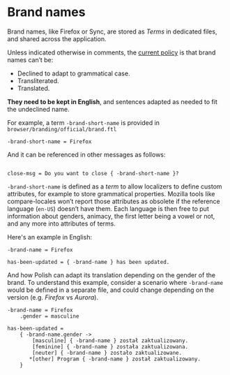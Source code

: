 # Brand names

Brand names, like Firefox or Sync, are stored as *Terms* in dedicated files, and shared across the application.

Unless indicated otherwise in comments, the [current policy](https://www.mozilla.org/styleguide/communications/translation/) is that brand names can’t be:
* Declined to adapt to grammatical case.
* Transliterated.
* Translated.

**They need to be kept in English**, and sentences adapted as needed to fit the undeclined name.

For example, a term `-brand-short-name` is provided in `browser/branding/official/brand.ftl`

```PROPERTIES
-brand-short-name = Firefox
```

And it can be referenced in other messages as follows:

```PROPERTIES

close-msg = Do you want to close { -brand-short-name }?
```

`-brand-short-name` is defined as a *term* to allow localizers to define custom attributes, for example to store grammatical properties. Mozilla tools like compare-locales won’t report those attributes as obsolete if the reference language (`en-US`) doesn’t have them. Each language is then free to put information about genders, animacy, the first letter being a vowel or not, and any more into attributes of terms.

Here's an example in English:

```PROPERTIES
-brand-name = Firefox

has-been-updated = { -brand-name } has been updated.
```

And how Polish can adapt its translation depending on the gender of the brand. To understand this example, consider a scenario where `-brand-name` would be defined in a separate file, and could change depending on the version (e.g. *Firefox* vs *Aurora*).

```PROPERTIES
-brand-name = Firefox
    .gender = masculine

has-been-updated =
    { -brand-name.gender ->
        [masculine] { -brand-name } został zaktualizowany.
        [feminine] { -brand-name } została zaktualizowana.
        [neuter] { -brand-name } zostało zaktualizowane.
       *[other] Program { -brand-name } został zaktualizowany.
    }
```
